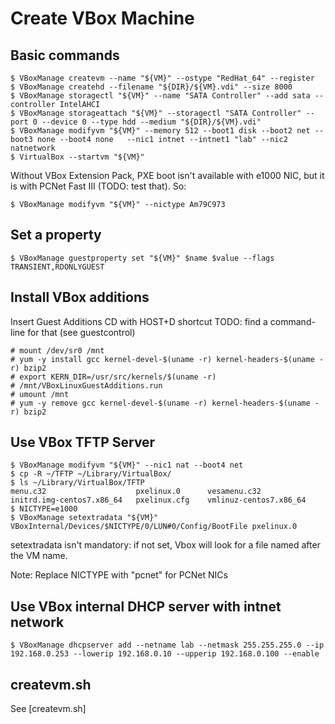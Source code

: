# Create VBox Machine

## Basic commands

```
$ VBoxManage createvm --name "${VM}" --ostype "RedHat_64" --register
$ VBoxManage createhd --filename "${DIR}/${VM}.vdi" --size 8000
$ VBoxManage storagectl "${VM}" --name "SATA Controller" --add sata --controller IntelAHCI
$ VBoxManage storageattach "${VM}" --storagectl "SATA Controller" --port 0 --device 0 --type hdd --medium "${DIR}/${VM}.vdi"
$ VBoxManage modifyvm "${VM}" --memory 512 --boot1 disk --boot2 net --boot3 none --boot4 none	--nic1 intnet --intnet1 "lab" --nic2 natnetwork
$ VirtualBox --startvm "${VM}"
```

Without VBox Extension Pack, PXE boot isn't available with e1000 NIC, but it is with PCNet Fast III (TODO: test that). So:

```$ VBoxManage modifyvm "${VM}" --nictype Am79C973```

## Set a property

```
$ VBoxManage guestproperty set "${VM}" $name $value --flags TRANSIENT,RDONLYGUEST 
```

## Install VBox additions

Insert Guest Additions CD with HOST+D shortcut 
TODO: find a command-line for that (see guestcontrol)

```
# mount /dev/sr0 /mnt
# yum -y install gcc kernel-devel-$(uname -r) kernel-headers-$(uname -r) bzip2
# export KERN_DIR=/usr/src/kernels/$(uname -r)
# /mnt/VBoxLinuxGuestAdditions.run
# umount /mnt
# yum -y remove gcc kernel-devel-$(uname -r) kernel-headers-$(uname -r) bzip2

```

## Use VBox TFTP Server 
```
$ VBoxManage modifyvm "${VM}" --nic1 nat --boot4 net
$ cp -R ~/TFTP ~/Library/VirtualBox/
$ ls ~/Library/VirtualBox/TFTP
menu.c32					pxelinux.0		vesamenu.c32
initrd.img-centos7.x86_64	pxelinux.cfg	vmlinuz-centos7.x86_64
$ NICTYPE=e1000
$ VBoxManage setextradata "${VM}" VBoxInternal/Devices/$NICTYPE/0/LUN#0/Config/BootFile pxelinux.0
```
setextradata isn't mandatory: if not set, Vbox will look for a file named after the VM name.

Note: Replace NICTYPE with "pcnet" for PCNet NICs 

## Use VBox internal DHCP server with intnet network

```
$ VBoxManage dhcpserver add --netname lab --netmask 255.255.255.0 --ip 192.168.0.253 --lowerip 192.168.0.10 --upperip 192.168.0.100 --enable
```

## createvm.sh
See [createvm.sh]
